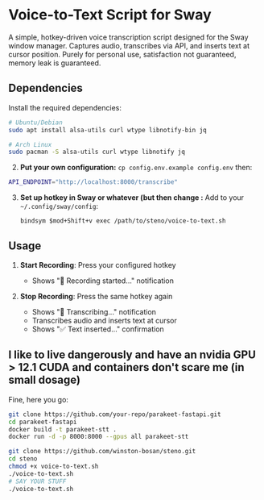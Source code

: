 # Voice-to-Text Script for Sway

A simple, hotkey-driven voice transcription script designed for the Sway window manager. Captures audio, transcribes via API, and inserts text at cursor position.
Purely for personal use, satisfaction not guaranteed, memory leak is guaranteed.

## Dependencies

Install the required dependencies:

```bash
# Ubuntu/Debian
sudo apt install alsa-utils curl wtype libnotify-bin jq

# Arch Linux
sudo pacman -S alsa-utils curl wtype libnotify jq
```

2. **Put your own configuration:**
`cp config.env.example config.env`
then:

```bash
API_ENDPOINT="http://localhost:8000/transcribe"
```

3. **Set up hotkey in Sway or whatever (but then change :**
   Add to your `~/.config/sway/config`:
   ```
   bindsym $mod+Shift+v exec /path/to/steno/voice-to-text.sh
   ```

## Usage

1. **Start Recording**: Press your configured hotkey
   - Shows "🎤 Recording started..." notification

2. **Stop Recording**: Press the same hotkey again
   - Shows "🔄 Transcribing..." notification
   - Transcribes audio and inserts text at cursor
   - Shows "✅ Text inserted..." confirmation

## I like to live dangerously and have an nvidia GPU > 12.1 CUDA and containers don't scare me (in small dosage)
Fine, here you go:
```bash
git clone https://github.com/your-repo/parakeet-fastapi.git
cd parakeet-fastapi
docker build -t parakeet-stt .
docker run -d -p 8000:8000 --gpus all parakeet-stt

git clone https://github.com/winston-bosan/steno.git
cd steno
chmod +x voice-to-text.sh
./voice-to-text.sh
# SAY YOUR STUFF
./voice-to-text.sh
```
